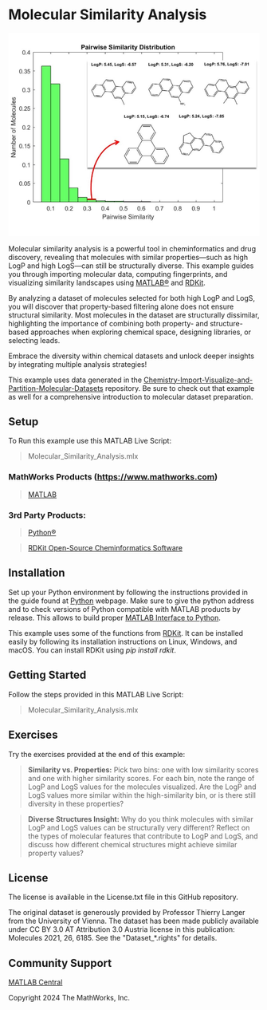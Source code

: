 #  Molecular Similarity Analysis
![alt text](Molecular_Similarity_Image.jpg)

Molecular similarity analysis is a powerful tool in cheminformatics and drug discovery, revealing that molecules with similar properties—such as high LogP and high LogS—can still be structurally diverse. This example guides you through importing molecular data, computing fingerprints, and visualizing similarity landscapes using [MATLAB&reg;](https://matlab.mathworks.com/) and [RDKit](https://www.rdkit.org/). 

By analyzing a dataset of molecules selected for both high LogP and LogS, you will discover that property-based filtering alone does not ensure structural similarity. Most molecules in the dataset are structurally dissimilar, highlighting the importance of combining both property- and structure-based approaches when exploring chemical space, designing libraries, or selecting leads. 

Embrace the diversity within chemical datasets and unlock deeper insights by integrating multiple analysis strategies!

This example uses data generated in the [Chemistry-Import-Visualize-and-Partition-Molecular-Datasets](https://github.com/mathworks/Chemistry-Import-Visualize-and-Partition-Molecular-Datasets/tree/main) repository. Be sure to check out that example as well for a comprehensive introduction to molecular dataset preparation.


## Setup 
To Run this example use this MATLAB Live Script: 
> Molecular_Similarity_Analysis.mlx  

### MathWorks Products (https://www.mathworks.com)

> [MATLAB](https://www.mathworks.com/products/matlab.html)

### 3rd Party Products:

> [Python&reg;](https://www.python.org/)

> [RDKit Open-Source Cheminformatics Software](https://www.rdkit.org/)

## Installation
Set up your Python environment by following the instructions provided in the guide found at [Python](https://www.python.org/) webpage. Make sure to give the python address and to check versions of Python compatible with MATLAB products by release. This allows to build proper [MATLAB Interface to Python](https://www.mathworks.com/support/requirements/python-compatibility.html). 

This example uses some of the functions from [RDKit](https://www.rdkit.org/). It can be installed easily by following its installation instructions on Linux, Windows, and macOS. You can install RDKit using _pip install rdkit_.

## Getting Started 
Follow the steps provided in this MATLAB Live Script:
> Molecular_Similarity_Analysis.mlx  

## Exercises
Try the exercises provided at the end of this example:

> **Similarity vs. Properties:** Pick two bins: one with low similarity scores and one with higher similarity scores. For each bin, note the range of LogP and LogS values for the molecules visualized. Are the LogP and LogS values more similar within the high-similarity bin, or is there still diversity in these properties? 


> **Diverse Structures Insight:** Why do you think molecules with similar LogP and LogS values can be structurally very different? Reflect on the types of molecular features that contribute to LogP and LogS, and discuss how different chemical structures might achieve similar property values?


## License
The license is available in the License.txt file in this GitHub repository.

The original dataset is generously provided by Professor Thierry Langer from the University of Vienna. 
The dataset has been made publicly available under CC BY 3.0 AT Attribution 3.0 Austria license in this publication: Molecules 2021, 26, 6185. See the "Dataset_*.rights" for details.

## Community Support
[MATLAB Central](https://www.mathworks.com/matlabcentral)


Copyright 2024 The MathWorks, Inc.







